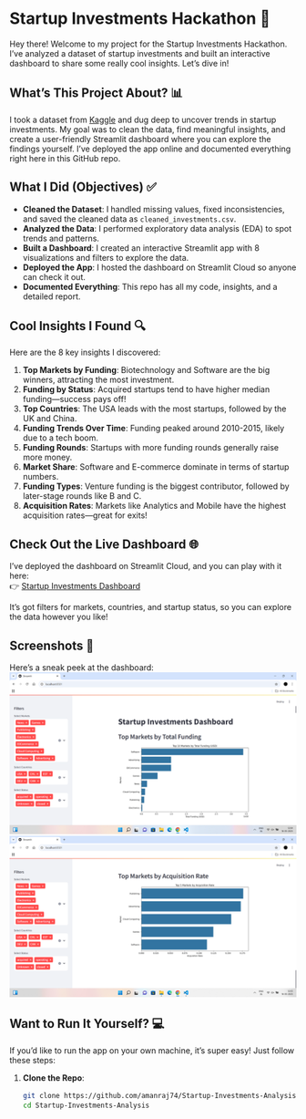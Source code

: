 # Startup Investments Hackathon 🚀

Hey there! Welcome to my project for the Startup Investments Hackathon. I’ve analyzed a dataset of startup investments and built an interactive dashboard to share some really cool insights. Let’s dive in!

## What’s This Project About? 📊
I took a dataset from [Kaggle](https://www.kaggle.com/datasets/arindam235/startup-investments-crunchbase) and dug deep to uncover trends in startup investments. My goal was to clean the data, find meaningful insights, and create a user-friendly Streamlit dashboard where you can explore the findings yourself. I’ve deployed the app online and documented everything right here in this GitHub repo.

## What I Did (Objectives) ✅
- **Cleaned the Dataset**: I handled missing values, fixed inconsistencies, and saved the cleaned data as `cleaned_investments.csv`.
- **Analyzed the Data**: I performed exploratory data analysis (EDA) to spot trends and patterns.
- **Built a Dashboard**: I created an interactive Streamlit app with 8 visualizations and filters to explore the data.
- **Deployed the App**: I hosted the dashboard on Streamlit Cloud so anyone can check it out.
- **Documented Everything**: This repo has all my code, insights, and a detailed report.

## Cool Insights I Found 🔍
Here are the 8 key insights I discovered:
1. **Top Markets by Funding**: Biotechnology and Software are the big winners, attracting the most investment.
2. **Funding by Status**: Acquired startups tend to have higher median funding—success pays off!
3. **Top Countries**: The USA leads with the most startups, followed by the UK and China.
4. **Funding Trends Over Time**: Funding peaked around 2010-2015, likely due to a tech boom.
5. **Funding Rounds**: Startups with more funding rounds generally raise more money.
6. **Market Share**: Software and E-commerce dominate in terms of startup numbers.
7. **Funding Types**: Venture funding is the biggest contributor, followed by later-stage rounds like B and C.
8. **Acquisition Rates**: Markets like Analytics and Mobile have the highest acquisition rates—great for exits!

## Check Out the Live Dashboard 🌐
I’ve deployed the dashboard on Streamlit Cloud, and you can play with it here:  
👉 [Startup Investments Dashboard](https://amanraj74-startup-investments-analysis-app-ydcipl.streamlit.app)

It’s got filters for markets, countries, and startup status, so you can explore the data however you like!

## Screenshots 📸
Here’s a sneak peek at the dashboard:  
![Dashboard Overview](screenshots/dashboard.png)  
![Top Markets by Funding](screenshots/top_markets.png)

## Want to Run It Yourself? 💻
If you’d like to run the app on your own machine, it’s super easy! Just follow these steps:

1. **Clone the Repo**:
   ```bash
   git clone https://github.com/amanraj74/Startup-Investments-Analysis.git
   cd Startup-Investments-Analysis